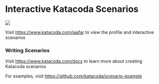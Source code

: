 # Interactive Katacoda Scenarios

[![](http://shields.katacoda.com/katacoda/jaafar/count.svg)](https://www.katacoda.com/jaafar "Get your profile on Katacoda.com")

Visit https://www.katacoda.com/jaafar to view the profile and interactive scenarios

### Writing Scenarios
Visit https://www.katacoda.com/docs to learn more about creating Katacoda scenarios

For examples, visit https://github.com/katacoda/scenario-example
